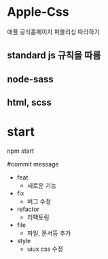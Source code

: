 # Apple-Css
애플 공식홈페이지 퍼블리싱 따라하기

## standard js 규칙을 따름

## node-sass

## html, scss

# start
npm start

#commit message

* feat
  * 새로운 기능
* fix
  * 버그 수정
* refactor
  * 리팩토링
* file
  * 파일, 문서등 추가
* style
  * uiux css 수정
